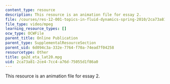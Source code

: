 ```yaml
---
content_type: resource
description: This resource is an animation file for essay 2.
file: /courses/res-12-001-topics-in-fluid-dynamics-spring-2010/2ca73a812ce47cc4a76d75055d1f86a0_ga2d_eta_lat20.mpg
file_type: video/mpeg
learning_resource_types: []
ocw_type: OCWFile
parent_title: Online Publication
parent_type: SupplementalResourceSection
parent_uid: 6d094c3a-332e-7764-f70a-74ead7f04258
resourcetype: Other
title: ga2d_eta_lat20.mpg
uid: 2ca73a81-2ce4-7cc4-a76d-75055d1f86a0
---
```

This resource is an animation file for essay 2.

